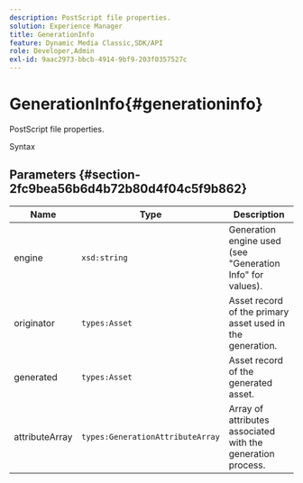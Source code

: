 ```yaml
---
description: PostScript file properties.
solution: Experience Manager
title: GenerationInfo
feature: Dynamic Media Classic,SDK/API
role: Developer,Admin
exl-id: 9aac2973-bbcb-4914-9bf9-203f0357527c
---
```

# GenerationInfo{#generationinfo}

PostScript file properties.

 Syntax 

## Parameters {#section-2fc9bea56b6d4b72b80d4f04c5f9b862}

|  Name  | Type  | Description  |
|---|---|---|
|  engine  | `xsd:string`  | Generation engine used (see "Generation Info" for values).  |
|  originator  | `types:Asset`  | Asset record of the primary asset used in the generation.  |
|  generated  | `types:Asset`  | Asset record of the generated asset.  |
|  attributeArray  | `types:GenerationAttributeArray`  | Array of attributes associated with the generation process.  |
